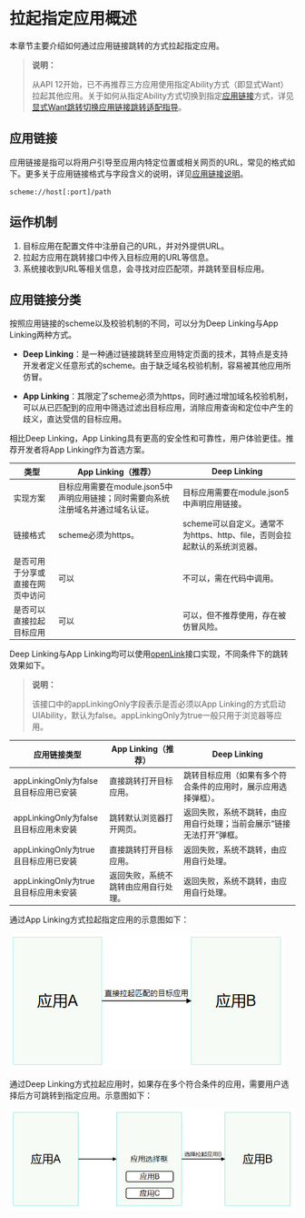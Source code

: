 # 拉起指定应用概述

<!--Kit: Ability Kit-->
<!--Subsystem: Ability-->
<!--Owner: @hanchen45-->
<!--Designer: @ccllee1-->
<!--Tester: @lixueqing513-->
<!--Adviser: @huipeizi-->

本章节主要介绍如何通过应用链接跳转的方式拉起指定应用。

> **说明：**
> 
> 从API 12开始，已不再推荐三方应用使用指定Ability方式（即显式Want）拉起其他应用。关于如何从指定Ability方式切换到指定[应用链接](app-startup-overview.md#应用链接)方式，详见[显式Want跳转切换应用链接跳转适配指导](uiability-startup-adjust.md)。


## 应用链接

应用链接是指可以将用户引导至应用内特定位置或相关网页的URL，常见的格式如下。更多关于应用链接格式与字段含义的说明，详见[应用链接说明](app-uri-config.md)。

```
scheme://host[:port]/path
```


## 运作机制

1. 目标应用在配置文件中注册自己的URL，并对外提供URL。
2. 拉起方应用在跳转接口中传入目标应用的URL等信息。
3. 系统接收到URL等相关信息，会寻找对应匹配项，并跳转至目标应用。


## 应用链接分类

按照应用链接的scheme以及校验机制的不同，可以分为Deep Linking与App Linking两种方式。

- **Deep Linking**：是一种通过链接跳转至应用特定页面的技术，其特点是支持开发者定义任意形式的scheme。由于缺乏域名校验机制，容易被其他应用所仿冒。

- **App Linking**：其限定了scheme必须为https，同时通过增加域名校验机制，可以从已匹配到的应用中筛选过滤出目标应用，消除应用查询和定位中产生的歧义，直达受信的目标应用。


相比Deep Linking，App Linking具有更高的安全性和可靠性，用户体验更佳。推荐开发者将App Linking作为首选方案。

| 类型 | App Linking（推荐） | Deep Linking |
| -------- | -------- |-------- |
| 实现方案 | 目标应用需要在module.json5中声明应用链接；同时需要向系统注册域名并通过域名认证。 |  目标应用需要在module.json5中声明应用链接。 |
| 链接格式 | scheme必须为https。 | scheme可以自定义。通常不为https、http、file，否则会拉起默认的系统浏览器。 |
| 是否可用于分享或直接在网页中访问 | 可以 | 不可以，需在代码中调用。 |
| 是否可以直接拉起目标应用 | 可以 | 可以，但不推荐使用，存在被仿冒风险。 |

Deep Linking与App Linking均可以使用[openLink](../reference/apis-ability-kit/js-apis-inner-application-uiAbilityContext.md#openlink12)接口实现，不同条件下的跳转效果如下。

> **说明：**
> 
> 该接口中的appLinkingOnly字段表示是否必须以App Linking的方式启动UIAbility，默认为false。appLinkingOnly为true一般只用于浏览器等应用。


| 应用链接类型 | App Linking（推荐） | Deep Linking |
| -------- | -------- |-------- |
| appLinkingOnly为false且目标应用已安装 | 直接跳转打开目标应用。 | 跳转目标应用（如果有多个符合条件的应用时，展示应用选择弹框）。 |
| appLinkingOnly为false且目标应用未安装 | 跳转默认浏览器打开网页。 |返回失败，系统不跳转，由应用自行处理；当前会展示“链接无法打开”弹框。 |
| appLinkingOnly为true且目标应用已安装 | 直接跳转打开目标应用。 |返回失败，系统不跳转，由应用自行处理。 |
| appLinkingOnly为true且目标应用未安装 | 返回失败，系统不跳转由应用自行处理。 | 返回失败，系统不跳转，由应用自行处理。 |

通过App Linking方式拉起指定应用的示意图如下：

![App Linking拉起指定应用示意图](figures/AppLinking-launch.png)

通过Deep Linking方式拉起应用时，如果存在多个符合条件的应用，需要用户选择后方可跳转到指定应用。示意图如下：

![Deep Linking拉起指定应用示意图](figures/DeepLinking-launch.png)

<!--RP1-->
<!--RP1End-->